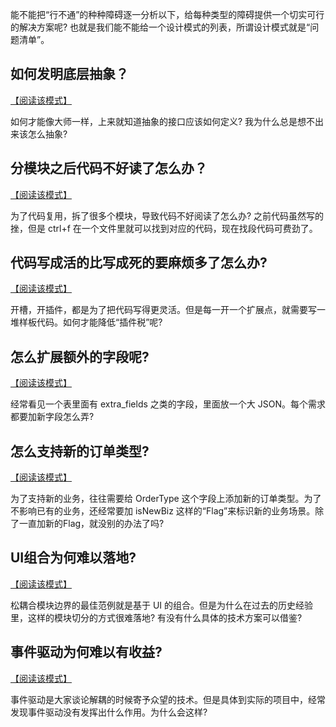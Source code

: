 能不能把“行不通”的种种障碍逐一分析以下，给每种类型的障碍提供一个切实可行的解决方案呢?
也就是我们能不能给一个设计模式的列表，所谓设计模式就是“问题清单”。

## 如何发明底层抽象？

[【阅读该模式】](./how-to-invent-abstraction)

如何才能像大师一样，上来就知道抽象的接口应该如何定义? 我为什么总是想不出来该怎么抽象?

## 分模块之后代码不好读了怎么办？

[【阅读该模式】](./how-to-maintain-readability)

为了代码复用，拆了很多个模块，导致代码不好阅读了怎么办? 之前代码虽然写的挫，但是 ctrl+f 在一个文件里就可以找到对应的代码，现在找段代码可费劲了。

## 代码写成活的比写成死的要麻烦多了怎么办?

[【阅读该模式】](./how-to-lower-plugin-tax-rate)

开槽，开插件，都是为了把代码写得更灵活。但是每一开一个扩展点，就需要写一堆样板代码。如何才能降低“插件税”呢?

## 怎么扩展额外的字段呢?

[【阅读该模式】](./how-to-add-field)

经常看见一个表里面有 extra_fields 之类的字段，里面放一个大 JSON。每个需求都要加新字段怎么弄?

## 怎么支持新的订单类型?

[【阅读该模式】](./how-to-add-new-order-type)

为了支持新的业务，往往需要给 OrderType 这个字段上添加新的订单类型。为了不影响已有的业务，还经常要加 isNewBiz 这样的“Flag”来标识新的业务场景。除了一直加新的Flag，就没别的办法了吗?

## UI组合为何难以落地?

[【阅读该模式】](./ui-composition-obstacles)

松耦合模块边界的最佳范例就是基于 UI 的组合。但是为什么在过去的历史经验里，这样的模块切分的方式很难落地? 有没有什么具体的技术方案可以借鉴?

## 事件驱动为何难以有收益?

[【阅读该模式】](./event-driven-obstacles)

事件驱动是大家谈论解耦的时候寄予众望的技术。但是具体到实际的项目中，经常发现事件驱动没有发挥出什么作用。为什么会这样?

